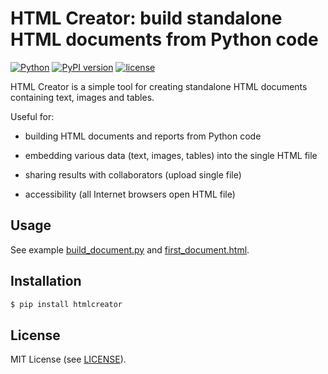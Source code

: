 # HTML Creator: build standalone HTML documents from Python code

[![Python](https://img.shields.io/badge/Python-3.6%20%7C%203.7%20%7C%203.8-blue)](https://www.python.org/downloads/)
[![PyPI version](https://img.shields.io/pypi/v/htmlcreator?color=1)](https://pypi.org/project/htmlcreator/)
[![license](https://img.shields.io/pypi/l/htmlcreator)](https://github.com/ar-nowaczynski/htmlcreator)

HTML Creator is a simple tool for creating standalone HTML documents containing text, images and tables.

Useful for:

- building HTML documents and reports from Python code

- embedding various data (text, images, tables) into the single HTML file

- sharing results with collaborators (upload single file)

- accessibility (all Internet browsers open HTML file)

## Usage

See example [build_document.py](./examples/build_document.py) and [first_document.html](https://htmlpreview.github.io/?https://github.com/ar-nowaczynski/htmlcreator/blob/master/examples/first_document.html).

## Installation

```bash
$ pip install htmlcreator
```

## License

MIT License (see [LICENSE](./LICENSE)).
